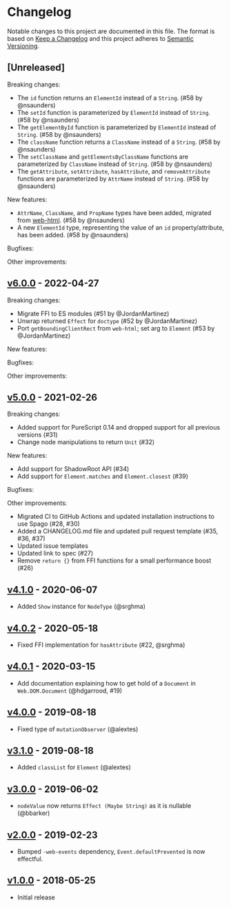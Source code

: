 # Changelog

Notable changes to this project are documented in this file. The format is based on [Keep a Changelog](https://keepachangelog.com/en/1.0.0/) and this project adheres to [Semantic Versioning](https://semver.org/spec/v2.0.0.html).

## [Unreleased]

Breaking changes:
- The `id` function returns an `ElementId` instead of a `String`. (#58 by @nsaunders)
- The `setId` function is parameterized by `ElementId` instead of `String`. (#58 by @nsaunders)
- The `getElementById` function is parameterized by `ElementId` instead of `String`. (#58 by @nsaunders)
- The `className` function returns a `ClassName` instead of a `String`. (#58 by @nsaunders)
- The `setClassName` and `getElementsByClassName` functions are parameterized by `ClassName` instead of `String`. (#58 by @nsaunders)
- The `getAttribute`, `setAttribute`, `hasAttribute`, and `removeAttribute` functions are parameterized by `AttrName` instead of `String`. (#58 by @nsaunders)

New features:
- `AttrName`, `ClassName`, and `PropName` types have been added, migrated from [web-html](https://github.com/purescript-web/purescript-web-html). (#58 by @nsaunders)
- A new `ElementId` type, representing the value of an `id` property/attribute, has been added. (#58 by @nsaunders)

Bugfixes:

Other improvements:

## [v6.0.0](https://github.com/purescript-web/purescript-web-dom/releases/tag/v6.0.0) - 2022-04-27

Breaking changes:
- Migrate FFI to ES modules (#51 by @JordanMartinez)
- Unwrap returned `Effect` for `doctype` (#52 by @JordanMartinez)
- Port `getBoundingClientRect` from `web-html`; set arg to `Element` (#53 by @JordanMartinez)

New features:

Bugfixes:

Other improvements:

## [v5.0.0](https://github.com/purescript-web/purescript-web-dom/releases/tag/v5.0.0) - 2021-02-26

Breaking changes:
- Added support for PureScript 0.14 and dropped support for all previous versions (#31)
- Change node manipulations to return `Unit` (#32)

New features:
- Add support for ShadowRoot API (#34)
- Add support for `Element.matches` and `Element.closest` (#39)

Bugfixes:

Other improvements:
- Migrated CI to GitHub Actions and updated installation instructions to use Spago (#28, #30)
- Added a CHANGELOG.md file and updated pull request template (#35, #36, #37)
- Updated issue templates
- Updated link to spec (#27)
- Remove `return {}` from FFI functions for a small performance boost (#26)

## [v4.1.0](https://github.com/purescript-web/purescript-web-dom/releases/tag/v4.1.0) - 2020-06-07

- Added `Show` instance for `NodeType` (@srghma)

## [v4.0.2](https://github.com/purescript-web/purescript-web-dom/releases/tag/v4.0.2) - 2020-05-18

- Fixed FFI implementation for `hasAttribute` (#22, @srghma)

## [v4.0.1](https://github.com/purescript-web/purescript-web-dom/releases/tag/v4.0.1) - 2020-03-15

- Add documentation explaining how to get hold of a `Document` in `Web.DOM.Document` (@hdgarrood, #19)

## [v4.0.0](https://github.com/purescript-web/purescript-web-dom/releases/tag/v4.0.0) - 2019-08-18

- Fixed type of `mutationObserver` (@alextes)

## [v3.1.0](https://github.com/purescript-web/purescript-web-dom/releases/tag/v3.1.0) - 2019-08-18

- Added `classList` for `Element` (@alextes)

## [v3.0.0](https://github.com/purescript-web/purescript-web-dom/releases/tag/v3.0.0) - 2019-06-02

- `nodeValue` now returns `Effect (Maybe String)` as it is nullable (@bbarker)

## [v2.0.0](https://github.com/purescript-web/purescript-web-dom/releases/tag/v2.0.0) - 2019-02-23

- Bumped `-web-events` dependency, `Event.defaultPrevented` is now effectful.

## [v1.0.0](https://github.com/purescript-web/purescript-web-dom/releases/tag/v1.0.0) - 2018-05-25

- Initial release

